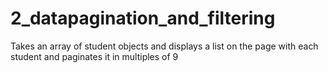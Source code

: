 # 2_datapagination_and_filtering
Takes an array of student objects and displays a list on the page with each student and paginates it in multiples of 9

